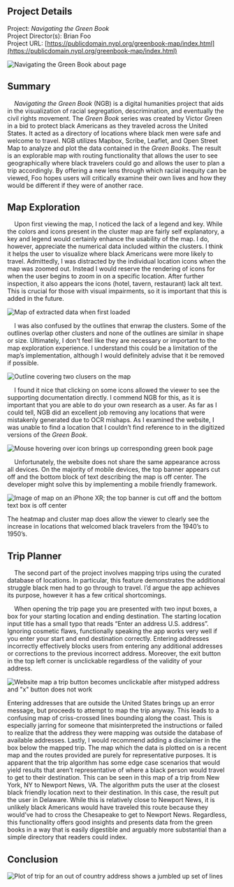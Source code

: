 ## Project Details
Project:
_Navigating the Green Book_\
Project Director(s):
Brian Foo\
Project URL:
[https://publicdomain.nypl.org/greenbook-map/index.html](https://publicdomain.nypl.org/greenbook-map/index.html)

![Navigating the Green Book about page](https://toddmahood.com/images/ngb-about.jpeg)

## Summary
&nbsp;&nbsp;&nbsp;&nbsp;_Navigating the Green Book_ (NGB) is a digital humanities project that aids in the visualization of racial segregation, descrimination, and eventually the civil rights movement. The _Green Book_ series was created by Victor Green in a bid to protect black Americans as they traveled across the United States. It acted as a directory of locations where black men were safe and welcome to travel. NGB utilizes Mapbox, Scribe, Leaflet, and Open Street Map to analyze and plot the data contained in the _Green Books_. The result is an explorable map with routing functionality that allows the user to see geographically where black travelers could go and allows the user to plan a trip accordingly. By offering a new lens through which racial inequity can be viewed, Foo hopes users will critically examine their own lives and how they would be different if they were of another race.

## Map Exploration 
&nbsp;&nbsp;&nbsp;&nbsp;Upon first viewing the map, I noticed the lack of a legend and key. While the colors and icons present in the cluster map are fairly self explanatory, a key and legend would certainly enhance the usability of the map. I do, however, appreciate the numerical data included within the clusters. I think it helps the user to visualize where black Americans were more likely to travel. Admittedly, I was distracted by the individual location icons when the map was zoomed out. Instead I would reserve the rendering of icons for when the user begins to zoom in on a specific location. After further inspection, it also appears the icons (hotel, tavern, restaurant) lack alt text. This is crucial for those with visual impairments, so it is important that this is added in the future.

![Map of extracted data when first loaded](https://toddmahood.com/images/ngb-first-view.png)

&nbsp;&nbsp;&nbsp;&nbsp;I was also confused by the outlines that enwrap the clusters. Some of the outlines overlap other clusters and none of the outlines are similar in shape or size. Ultimately, I don't feel like they are necessary or important to the map exploration experience. I understand this could be a limitation of the map’s implementation, although I would definitely advise that it be removed if possible. 

![Outline covering two clusers on the map](https://toddmahood.com/images/ngb-outline.png)

&nbsp;&nbsp;&nbsp;&nbsp;I found it nice that clicking on some icons allowed the viewer to see the supporting documentation directly. I commend NGB for this, as it is important that you are able to do your own research as a user. As far as I could tell, NGB did an excellent job removing any locations that were mistakenly generated due to OCR mishaps. As I examined the website, I was unable to find a location that I couldn’t find reference to in the digitized versions of the _Green Book_.

![Mouse hovering over icon brings up corresponding green book page](https://toddmahood.com/images/ngb-supporting-doc.png)

&nbsp;&nbsp;&nbsp;&nbsp;Unfortunately, the website does not share the same appearance across all devices. On the majority of mobile devices, the top banner appears cut off and the bottom block of text describing the map is off center. The developer might solve this by implementing a mobile friendly framework.

![Image of map on an iPhone XR; the top banner is cut off and the bottom text box is off center](https://toddmahood.com/images/ngb-mobile.png)

The heatmap and cluster map does allow the viewer to clearly see the increase in locations that welcomed black travelers from the 1940’s to 1950’s. 

## Trip Planner
&nbsp;&nbsp;&nbsp;&nbsp;The second part of the project involves mapping trips using the curated database of locations. In particular, this feature demonstrates the additional struggle black men had to go through to travel. I’d argue the app achieves its purpose, however it has a few critical shortcomings. 

&nbsp;&nbsp;&nbsp;&nbsp;When opening the trip page you are presented with two input boxes, a box for your starting location and ending destination. The starting location input title has a small typo that reads “Enter an address U.S. address”. Ignoring cosmetic flaws, functionally speaking the app works very well if you enter your start and end destination correctly. Entering addresses incorrectly effectively blocks users from entering any additional addresses or corrections to the previous incorrect address. Moreover, the exit button in the top left corner is unclickable regardless of the validity of your address.

![Website map a trip button becomes unclickable after mistyped address and "x" button does not work](https://toddmahood.com/images/ngb-incorrect-address-x.gif)

Entering addresses that are outside the United States brings up an error message, but proceeds to attempt to map the trip anyway. This leads to a confusing map of criss-crossed lines bounding along the coast. This is especially jarring for someone that misinterpreted the instructions or failed to realize that the address they were mapping was outside the database of available addresses. Lastly, I would recommend adding a disclaimer in the box below the mapped trip. The map which the data is plotted on is a recent map and the routes provided are purely for representative purposes. It is apparent that the trip algorithm has some edge case scenarios that would yield results that aren’t representative of where a black person would travel to get to their destination. This can be seen in this map of a trip from New York, NY to Newport News, VA. The algorithm puts the user at the closest black friendly location next to their destination. In this case, the result put the user in Delaware. While this is relatively close to Newport News, it is unlikely black Americans would have traveled this route because they would’ve had to cross the Chesapeake to get to Newport News. Regardless, this functionality offers good insights and presents data from the green books in a way that is easily digestible and arguably more substantial than a simple directory that readers could index. 

## Conclusion


![Plot of trip for an out of country address shows a jumbled up set of lines](https://toddmahood.com/images/ngb-out-of-us.png)




